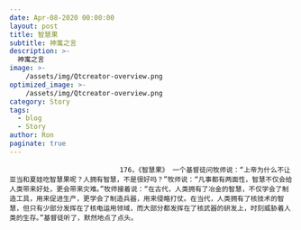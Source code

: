 ```yaml
---
date: Apr-08-2020 00:00:00
layout: post
title: 智慧果
subtitle: 神寓之言
description: >-
  神寓之言
image: >-
    /assets/img/Qtcreator-overview.png
optimized_image: >-
    /assets/img/Qtcreator-overview.png
category: Story
tags:
  - blog
  - Story
author: Ron
paginate: true
---
```


							　　176，《智慧果》 一个基督徒问牧师说：“上帝为什么不让亚当和夏娃吃智慧果呢？人拥有智慧，不是很好吗？”牧师说：“凡事都有两面性，智慧不仅会给人类带来好处，更会带来灾难。”牧师接着说：“在古代，人类拥有了冶金的智慧，不仅学会了制造工具，用来促进生产，更学会了制造兵器，用来侵略打仗。在当代，人类拥有了核技术的智慧，但只有少部分发挥在了核电运用领域，而大部分都发挥在了核武器的研发上，时刻威胁着人类的生存。”基督徒听了，默然地点了点头。
							
							
						